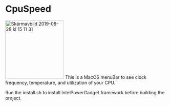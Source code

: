 # CpuSpeed
<img width="183" alt="Skärmavbild 2019-08-28 kl  15 11 31" src="https://user-images.githubusercontent.com/35689173/63858673-360bae00-c9a6-11e9-9dc5-1b40a30093ed.png">
This is a MacOS menuBar to see clock frequency, temperature, and utilization of your CPU.

Run the install.sh to install IntelPowerGadget.framework before building the project.


